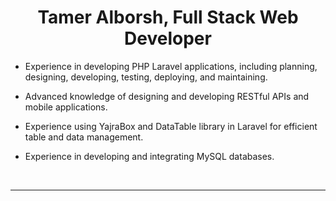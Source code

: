 <h1 align="center">Tamer Alborsh, Full Stack Web Developer </h1>  
  
- Experience in developing PHP Laravel applications, including planning, designing, developing, testing, deploying, and maintaining.  
  

- Advanced knowledge of designing and developing RESTful APIs and mobile applications.  
  

- Experience using YajraBox and DataTable library in Laravel for efficient table and data management.  
  

- Experience in developing and integrating MySQL databases.  
  

<br/>  

----
